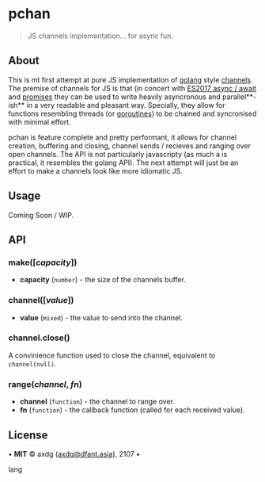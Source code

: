 # pchan

> JS channels implementation... for async fun.

## About

This is mt first attempt at pure JS implementation of [golang](https://golang.org/) style [channels](https://tour.golang.org/concurrency/2). The premise of channels for JS is that (in concert with [ES2017 async / await](https://developer.mozilla.org/en-US/docs/Web/JavaScript/Reference/Statements/async_function) and [promises](https://developer.mozilla.org/en/docs/Web/JavaScript/Reference/Global_Objects/Promise) they can be used to write heavily asyncronous and parallel**-ish** in a very readable and pleasant way. Specially, they allow for functions resembling threads (or [goroutines](https://tour.golang.org/concurrency/1)) to be chained and syncronised with minimal effort.

pchan is feature complete and pretty performant, it allows for channel creation, buffering and closing, channel sends / recieves and ranging over open channels. The API is not particularly javascripty (as much a is practical, it resembles the golang API). The next attempt will just be an effort to make a channels look like more idiomatic JS.

## Usage

Coming Soon / WIP.

## API

### make([*capacity*])

 - **capacity** (`number`) - the size of the channels buffer.

### channel([*value*])

 - **value** (`mixed`) - the value to send into the channel.

### channel.close()

A convinience function used to close the channel, equivalent to `channel(null)`.

### range(*channel*, *fn*)

 - **channel** (`function`) - the channel to range over.
 - **fn** (`function`) - the callback function (called for each received value).

## License

&bull; **MIT** &copy; axdg ([axdg@dfant.asia](mailto:axdg@dfant.asia)), 2107 &bull;

lang

